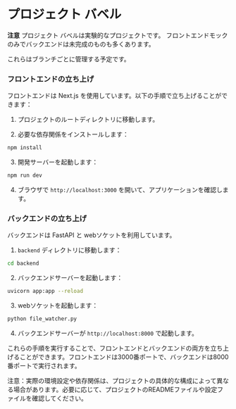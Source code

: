 # プロジェクト バベル

**注意** プロジェクト バベルは実験的なプロジェクトです。
フロントエンドモックのみでバックエンドは未完成のものも多くあります。

これらはブランチごとに管理する予定です。


### フロントエンドの立ち上げ

フロントエンドは Next.js を使用しています。以下の手順で立ち上げることができます：

1. プロジェクトのルートディレクトリに移動します。

2. 必要な依存関係をインストールします：

```bash
npm install
```

3. 開発サーバーを起動します：

```bash
npm run dev
```

4. ブラウザで `http://localhost:3000` を開いて、アプリケーションを確認します。

### バックエンドの立ち上げ

バックエンドは FastAPI と webソケットを利用しています。

1. `backend` ディレクトリに移動します：

```bash
cd backend
```

2. バックエンドサーバーを起動します：

```bash
uvicorn app:app --reload
```

3. webソケットを起動します：

```bash
python file_watcher.py
```

4. バックエンドサーバーが `http://localhost:8000` で起動します。

これらの手順を実行することで、フロントエンドとバックエンドの両方を立ち上げることができます。フロントエンドは3000番ポートで、バックエンドは8000番ポートで実行されます。

注意：実際の環境設定や依存関係は、プロジェクトの具体的な構成によって異なる場合があります。必要に応じて、プロジェクトのREADMEファイルや設定ファイルを確認してください。
